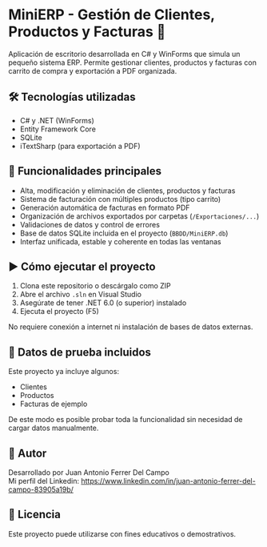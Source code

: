 # MiniERP - Gestión de Clientes, Productos y Facturas 🧾

Aplicación de escritorio desarrollada en C# y WinForms que simula un pequeño sistema ERP. Permite gestionar clientes, productos y facturas con carrito de compra y exportación a PDF organizada.

## 🛠 Tecnologías utilizadas

- C# y .NET (WinForms)
- Entity Framework Core
- SQLite
- iTextSharp (para exportación a PDF)

## 🚀 Funcionalidades principales

- Alta, modificación y eliminación de clientes, productos y facturas
- Sistema de facturación con múltiples productos (tipo carrito)
- Generación automática de facturas en formato PDF
- Organización de archivos exportados por carpetas (`/Exportaciones/...`)
- Validaciones de datos y control de errores
- Base de datos SQLite incluida en el proyecto (`BBDD/MiniERP.db`)
- Interfaz unificada, estable y coherente en todas las ventanas

## ▶️ Cómo ejecutar el proyecto

1. Clona este repositorio o descárgalo como ZIP
2. Abre el archivo `.sln` en Visual Studio
3. Asegúrate de tener .NET 6.0 (o superior) instalado
4. Ejecuta el proyecto (F5)

No requiere conexión a internet ni instalación de bases de datos externas.

## 🧪 Datos de prueba incluidos

Este proyecto ya incluye algunos:

- Clientes
- Productos
- Facturas de ejemplo

De este modo es posible probar toda la funcionalidad sin necesidad de cargar datos manualmente.

## 👤 Autor

Desarrollado por Juan Antonio Ferrer Del Campo  
Mi perfil del Linkedin: https://www.linkedin.com/in/juan-antonio-ferrer-del-campo-83905a19b/

## 📄 Licencia

Este proyecto puede utilizarse con fines educativos o demostrativos.

